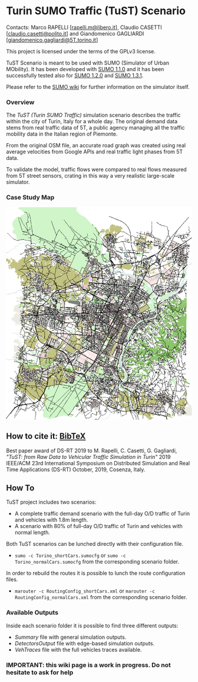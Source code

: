 # Turin SUMO Traffic (TuST) Scenario

Contacts: Marco RAPELLI [rapelli.m@libero.it], Claudio CASETTI [claudio.casetti@polito.it] and Giandomenico GAGLIARDI [giandomenico.gagliardi@5T.torino.it]

This project is licensed under the terms of the GPLv3 license.

TuST Scenario is meant to be used with SUMO (Simulator of Urban MObility). It has been developed with [SUMO 1.1.0](https://github.com/eclipse/sumo/tree/v1_1_0) and it has been successfully tested also for [SUMO 1.2.0](https://github.com/eclipse/sumo/tree/v1_2_0) and [SUMO 1.3.1](https://github.com/eclipse/sumo/tree/v1_3_1).

Please refer to the [SUMO wiki](http://sumo.dlr.de/wiki/Simulation_of_Urban_MObility_-_Wiki) for further information on the simulator itself.

### Overview

The _TuST (Turin SUMO Traffic)_ simulation scenario describes the traffic within the city of Turin, Italy for a whole day. The original demand data stems from real traffic data of 5T, a public agency managing all the traffic mobility data in the Italian region of Piemonte.

From the original OSM file, an accurate road graph was created using real average velocities from Google APIs and real traffic light phases from 5T data.

To validate the model, traffic flows were compared to real flows measured from 5T street sensors, crating in this way a very realistic large-scale simulator.

### Case Study Map

![Case Study Map](Map.png)

## How to cite it: [BibTeX](cite.bib)

Best paper award of DS-RT 2019 to M. Rapelli, C. Casetti, G. Gagliardi,
*"TuST: from Raw Data to Vehicular Traffic Simulation in Turin"*
2019 IEEE/ACM 23rd International Symposium on Distributed Simulation and Real Time Applications (DS-RT)
October, 2019, Cosenza, Italy.

## How To

TuST project includes two scenarios:

* A complete traffic demand scenario with the full-day O/D traffic of Turin and vehicles with 1.8m length.
* A scenario with 80% of full-day O/D traffic of Turin and vehicles with normal length.

Both TuST scenarios can be lunched directly with their configuration file.

* `sumo -c Torino_shortCars.sumocfg` or `sumo -c Torino_normalCars.sumocfg` from the corresponding scenario folder.

In order to rebuild the routes it is possible to lunch the route configuration files.

* `marouter -c RoutingConfig_shortCars.xml` or `marouter -c RoutingConfig_normalCars.xml` from the corresponding scenario folder.

### Available Outputs

Inside each scenario folder it is possible to find three different outputs:

* _Summary_ file with general simulation outputs.
* _DetectorsOutput_ file with edge-based simulation outputs.
* _VehTraces_ file with the full vehicles traces available.

### IMPORTANT: this wiki page is a work in progress. Do not hesitate to ask for help
